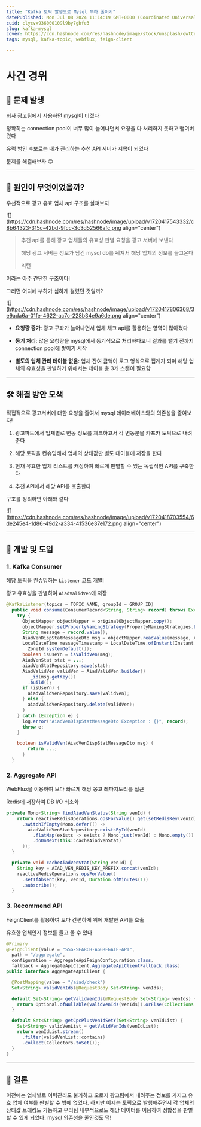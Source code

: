 ```yaml
---
title: "Kafka 토픽 발행으로 Mysql 부하 줄이기"
datePublished: Mon Jul 08 2024 11:14:19 GMT+0000 (Coordinated Universal Time)
cuid: clycvx936000109l9by7gbfe3
slug: kafka-mysql
cover: https://cdn.hashnode.com/res/hashnode/image/stock/unsplash/qwtCeJ5cLYs/upload/4d8166cd447e878e08dfa3b920b78ef0.jpeg
tags: mysql, kafka-topic, webflux, feign-client

---
```


# 사건 경위

## **🤯 문제 발생**

회사 광고팀에서 사용하던 mysql이 터졌다

정확히는 connection pool이 너무 많이 늘어나면서 요청을 다 처리하지 못하고 뻗어버렸다

유력 범인 후보로는 내가 관리하는 추천 API 서버가 지목이 되었다

문제를 해결해보자 😌

---

## 🤔 원인이 무엇이었을까?

우선적으로 광고 유효 업체 api 구조를 살펴보자

![](https://cdn.hashnode.com/res/hashnode/image/upload/v1720417543332/c8b64323-315c-42bd-9fcc-3c3d52566afc.png align="center")

> 추천 api를 통해 광고 업체들의 유효성 판별 요청을 광고 서버에 보낸다
> 
> 해당 광고 서버는 정보가 담긴 mysql db를 뒤져서 해당 업체의 정보를 들고온다
> 
> 리턴

이라는 아주 간단한 구조이다!

그러면 어디에 부하가 심하게 걸렸던 것일까?

![](https://cdn.hashnode.com/res/hashnode/image/upload/v1720417806368/3e9ada6a-01fe-4622-ac7c-228b34e9a6de.png align="center")

* **요청량 증가**: 광고 구좌가 늘어나면서 업체 체크 api를 활용하는 영역이 많아졌다
    
* **동기 처리**: 많은 요청량을 mysql에서 동기식으로 처리하다보니 결과를 뱉기 전까지 connection pool에 쌓이기 시작
    
* **별도의 업체 관리 테이블 없음**: 업체 잔여 금액이 로그 형식으로 집계가 되며 해당 업체의 유효성을 판별하기 위해서는 테이블 총 3개 스캔이 필요함
    

---

## 🛠️ 해결 방안 모색

직접적으로 광고서버에 대한 요청을 줄여서 mysql 데이터베이스와의 의존성을 줄여보자!

1. 광고파트에서 업체별로 변동 정보를 체크하고서 각 변동분을 카프카 토픽으로 내려준다
    
2. 해당 토픽을 컨슈밍해서 업체의 상태값만 별도 테이블에 저장을 한다
    
3. 현재 유효한 업체 리스트를 캐싱하여 빠르게 판별할 수 있는 독립적인 API를 구축한다
    
4. 추천 API에서 해당 API를 호출한다
    

구조를 정리하면 아래와 같다

![](https://cdn.hashnode.com/res/hashnode/image/upload/v1720418703554/6de245e4-1d86-49d2-a334-41536e37e172.png align="center")

---

## 🚀 개발 및 도입

### 1\. Kafka Consumer

해당 토픽을 컨슈밍하는 `Listener` 코드 개발!

광고 유효성을 판별하여 `AiadValidVen`에 저장

```java
@KafkaListener(topics = TOPIC_NAME, groupId = GROUP_ID)
  public void consume(ConsumerRecord<String, String> record) throws Exception {
    try {
      ObjectMapper objectMapper = originalObjectMapper.copy();
      objectMapper.setPropertyNamingStrategy(PropertyNamingStrategies.LOWER_CAMEL_CASE);
      String message = record.value();
      AiadVenDispStatMessageDto msg = objectMapper.readValue(message, AiadVenDispStatMessageDto.class);
      LocalDateTime messageTimestamp = LocalDateTime.ofInstant(Instant.ofEpochMilli(record.timestamp()),
        ZoneId.systemDefault());
      boolean isUseYn = isValidVen(msg);
      AiadVenStat stat = ...;
      aiadVenStatRepository.save(stat);
      AiadValidVen validVen = AiadValidVen.builder()
        ._id(msg.getKey())
        .build();
      if (isUseYn) {
        aiadValidVenRepository.save(validVen);
      } else {
        aiadValidVenRepository.delete(validVen);
      }
    } catch (Exception e) {
      log.error("AiadVenDispStatMessageDto Exception : {}", record);
      throw e;
    }

    boolean isValidVen(AiadVenDispStatMessageDto msg) {
        return ...;
      }
  }
```

### 2\. Aggregate API

WebFlux을 이용하여 보다 빠르게 해당 몽고 레파지토리를 접근

Redis에 저장하여 DB I/O 최소화

```java
private Mono<String> findAiadVenStatus(String venId) {
    return reactiveRedisOperations.opsForValue().get(setRedisKey(venId))
      .switchIfEmpty(Mono.defer(() ->
        aiadValidVenStatRepository.existsById(venId)
          .flatMap(exists -> exists ? Mono.just(venId) : Mono.empty())
          .doOnNext(this::cacheAiadVenStat)
      ));
  }

  private void cacheAiadVenStat(String venId) {
    String key = AIAD_VEN_REDIS_KEY_PREFIX.concat(venId);
    reactiveRedisOperations.opsForValue()
      .setIfAbsent(key, venId, Duration.ofMinutes(1))
      .subscribe();
  }
```

### 3\. Recommend API

FeignClient를 활용하여 보다 간편하게 위에 개발한 API를 호출

유효한 업체인지 정보를 들고 올 수 있다

```java
@Primary
@FeignClient(value = "SSG-SEARCH-AGGREGATE-API",
  path = "/aggregate",
  configuration = AggregateApiFeignConfiguration.class,
  fallback = AggregateApiClient.AggregateApiClientFallback.class)
public interface AggregateApiClient {

  @PostMapping(value = "/aiad/check")
  Set<String> validVenIds(@RequestBody Set<String> venIds);

  default Set<String> getValidVenIds(@RequestBody Set<String> venIds) {
    return Optional.ofNullable(validVenIds(venIds)).orElse(Collections.emptySet());
  }

  default Set<String> getCpcPlusVenIdSetY(Set<String> venIdList) {
    Set<String> validVenList = getValidVenIds(venIdList);
    return venIdList.stream()
      .filter(validVenList::contains)
      .collect(Collectors.toSet());
  }
}
```

---

## 🎉 결론

이전에는 업체별로 이력관리도 불가하고 오로지 광고팀에서 내려주는 정보를 가지고 유효 업체 여부를 판별할 수 밖에 없었다. 하지만 이제는 토픽으로 발행해주면서 각 업체의 상태값 트래킹도 가능하고 우리팀 내부적으로도 해당 데이터를 이용하여 정합성을 판별할 수 있게 되었다. mysql 의존성을 줄인것도 덤!